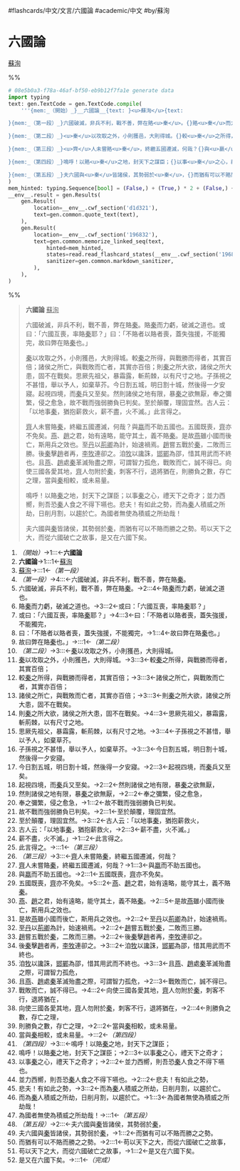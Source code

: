 #flashcards/中文/文言/六國論 #academic/中文 #by/蘇洵

# 六國論
<u>蘇洵</u>

%%
```Python
# 08e5b0a3-f78a-46af-bf50-eb9b12f7fa1e generate data
import typing
text: gen.TextCode = gen.TextCode.compile(
	'''{mem:_（開始）_}__六國論__{text: }<u>蘇洵</u>{text:

}{mem:_（第一段）_}六國破滅，非兵不利，戰不善，弊在賂<u>秦</u>。{}賂<u>秦</u>而力虧，破滅之道也。{}或曰：「六國互喪，率賂<u>秦</u>耶？」{}曰：「不賂者以賂者喪，蓋失強援，不能獨完，{}故曰弊在賂<u>秦</u>也。」{text:

}{mem:_（第二段）_}<u>秦</u>以攻取之外，小則獲邑，大則得城。{}較<u>秦</u>之所得，與戰勝而得者，其實百倍；{}諸侯之所亡，與戰敗而亡者，其實亦百倍；{}則<u>秦</u>之所大欲，諸侯之所大患，固不在戰矣。{}思厥先祖父，暴霜露，斬荊棘，以有尺寸之地。{}子孫視之不甚惜，舉以予人，如棄草芥。{}今日割五城，明日割十城，然後得一夕安寢。{}起視四境，而<u>秦</u>兵又至矣。{}然則諸侯之地有限，暴<u>秦</u>之欲無厭，{}奉之彌繁，侵之愈急，{}故不戰而強弱勝負已判矣。{}至於顛覆，理固宜然。{}古人云：「以地事<u>秦</u>，猶抱薪救火，{}薪不盡，火不滅。」{}此言得之。{text:

}{mem:_（第三段）_}<u>齊</u>人未嘗賂<u>秦</u>，終繼五國遷滅，何哉？{}與<u>嬴</u>而不助五國也。{}五國既喪，<u>齊</u>亦不免矣。{}<u>燕</u>、<u>趙</u>之君，始有遠略，能守其土，義不賂<u>秦</u>。{}是故<u>燕</u>雖小國而後亡，斯用兵之效也。{}至<u>丹</u>以<u>荊卿</u>為計，始速禍焉。{}<u>趙</u>嘗五戰於<u>秦</u>，二敗而三勝。{}後<u>秦</u>擊<u>趙</u>者再，<u>李牧</u>連卻之。{}洎<u>牧</u>以讒誅，<u>邯鄲</u>為邵，惜其用武而不終也。{}且<u>燕</u>、<u>趙</u>處<u>秦</u>革滅殆盡之際，可謂智力孤危，{}戰敗而亡，誠不得已。{}向使三國各愛其地，<u>齊</u>人勿附於<u>秦</u>，刺客不行，退將猶在，{}則勝負之數，存亡之理，{}當與<u>秦</u>相較，或未易量。{text:

}{mem:_（第四段）_}鳴呼！以賂<u>秦</u>之地，封天下之謀臣；{}以事<u>秦</u>之心，禮天下之奇才；{}並力西嚮，則吾恐<u>秦</u>人食之不得下嚥也。{}悲夫！有如此之勢，{}而為<u>秦</u>人積威之所劫，日削月割，以趨於亡。{}為國者無使為積威之所劫哉！{text:

}{mem:_（第五段）_}夫六國與<u>秦</u>皆諸侯，其勢弱於<u>秦</u>，{}而猶有可以不賂而勝之之勢。{}苟以天下之大，而從六國破亡之故事，{}是又在六國下矣。{mem:_（完成）_}'''
)
mem_hinted: typing.Sequence[bool] = (False,) + (True,) * 2 + (False,) + (True,) * 5 + (False,) + (True,) * 15 + (False,) + (True,) * 14 + (False,) + (True,) * 6 + (False,) + (True,) * 4 + (False,)
__env__.result = gen.Results(
	gen.Result(
		location=__env__.cwf_section('d1d321'),
		text=gen.common.quote_text(text),
	),
	gen.Result(
		location=__env__.cwf_section('196832'),
		text=gen.common.memorize_linked_seq(text,
			hinted=mem_hinted,
			states=read.read_flashcard_states(__env__.cwf_section('196832')),
			sanitizer=gen.common.markdown_sanitizer,
		),
	),
)
```
%%

<!--08e5b0a3-f78a-46af-bf50-eb9b12f7fa1e generate section="d1d321"--><!-- The following content is generated at 2022-11-05T00:25:00.999868+08:00. Any edits will be overridden! -->

> __六國論__ <u>蘇洵</u>
>
> 六國破滅，非兵不利，戰不善，弊在賂<u>秦</u>。賂<u>秦</u>而力虧，破滅之道也。或曰：「六國互喪，率賂<u>秦</u>耶？」曰：「不賂者以賂者喪，蓋失強援，不能獨完，故曰弊在賂<u>秦</u>也。」
>
> <u>秦</u>以攻取之外，小則獲邑，大則得城。較<u>秦</u>之所得，與戰勝而得者，其實百倍；諸侯之所亡，與戰敗而亡者，其實亦百倍；則<u>秦</u>之所大欲，諸侯之所大患，固不在戰矣。思厥先祖父，暴霜露，斬荊棘，以有尺寸之地。子孫視之不甚惜，舉以予人，如棄草芥。今日割五城，明日割十城，然後得一夕安寢。起視四境，而<u>秦</u>兵又至矣。然則諸侯之地有限，暴<u>秦</u>之欲無厭，奉之彌繁，侵之愈急，故不戰而強弱勝負已判矣。至於顛覆，理固宜然。古人云：「以地事<u>秦</u>，猶抱薪救火，薪不盡，火不滅。」此言得之。
>
> <u>齊</u>人未嘗賂<u>秦</u>，終繼五國遷滅，何哉？與<u>嬴</u>而不助五國也。五國既喪，<u>齊</u>亦不免矣。<u>燕</u>、<u>趙</u>之君，始有遠略，能守其土，義不賂<u>秦</u>。是故<u>燕</u>雖小國而後亡，斯用兵之效也。至<u>丹</u>以<u>荊卿</u>為計，始速禍焉。<u>趙</u>嘗五戰於<u>秦</u>，二敗而三勝。後<u>秦</u>擊<u>趙</u>者再，<u>李牧</u>連卻之。洎<u>牧</u>以讒誅，<u>邯鄲</u>為邵，惜其用武而不終也。且<u>燕</u>、<u>趙</u>處<u>秦</u>革滅殆盡之際，可謂智力孤危，戰敗而亡，誠不得已。向使三國各愛其地，<u>齊</u>人勿附於<u>秦</u>，刺客不行，退將猶在，則勝負之數，存亡之理，當與<u>秦</u>相較，或未易量。
>
> 鳴呼！以賂<u>秦</u>之地，封天下之謀臣；以事<u>秦</u>之心，禮天下之奇才；並力西嚮，則吾恐<u>秦</u>人食之不得下嚥也。悲夫！有如此之勢，而為<u>秦</u>人積威之所劫，日削月割，以趨於亡。為國者無使為積威之所劫哉！
>
> 夫六國與<u>秦</u>皆諸侯，其勢弱於<u>秦</u>，而猶有可以不賂而勝之之勢。苟以天下之大，而從六國破亡之故事，是又在六國下矣。

<!--/08e5b0a3-f78a-46af-bf50-eb9b12f7fa1e-->

<!--08e5b0a3-f78a-46af-bf50-eb9b12f7fa1e generate section="196832"--><!-- The following content is generated at 2022-11-05T00:25:01.008868+08:00. Any edits will be overridden! -->

1. _（開始）_→1:::←__六國論__ <!--SR:!2023-02-03,76,290!2023-01-21,65,290-->
2. __六國論__→1:::1←<u>蘇洵</u> <!--SR:!2022-11-26,22,250!2022-11-25,21,250-->
3. <u>蘇洵</u>→:::1←_（第一段）_ <!--SR:!2022-12-18,42,290!2022-12-06,23,230-->
4. _（第一段）_→4:::←六國破滅，非兵不利，戰不善，弊在賂<u>秦</u>。 <!--SR:!2023-01-04,47,250!2022-12-31,53,290-->
5. 六國破滅，非兵不利，戰不善，弊在賂<u>秦</u>。→2:::4←賂<u>秦</u>而力虧，破滅之道也。 <!--SR:!2022-11-24,20,250!2023-01-06,46,250-->
6. 賂<u>秦</u>而力虧，破滅之道也。→3:::2←或曰：「六國互喪，率賂<u>秦</u>耶？」 <!--SR:!2022-11-23,19,250!2022-11-23,19,250-->
7. 或曰：「六國互喪，率賂<u>秦</u>耶？」→4:::3←曰：「不賂者以賂者喪，蓋失強援，不能獨完， <!--SR:!2022-11-27,23,250!2022-12-01,26,250-->
8. 曰：「不賂者以賂者喪，蓋失強援，不能獨完，→1:::4←故曰弊在賂<u>秦</u>也。」 <!--SR:!2023-01-03,42,230!2022-12-03,20,230-->
9. 故曰弊在賂<u>秦</u>也。」→:::1←_（第二段）_ <!--SR:!2022-12-31,53,290!2022-11-29,16,210-->
10. _（第二段）_→3:::←<u>秦</u>以攻取之外，小則獲邑，大則得城。 <!--SR:!2022-12-05,16,210!2023-01-03,46,250-->
11. <u>秦</u>以攻取之外，小則獲邑，大則得城。→3:::3←較<u>秦</u>之所得，與戰勝而得者，其實百倍； <!--SR:!2023-01-10,49,250!2022-12-05,28,270-->
12. 較<u>秦</u>之所得，與戰勝而得者，其實百倍；→3:::3←諸侯之所亡，與戰敗而亡者，其實亦百倍； <!--SR:!2022-12-07,31,270!2023-01-07,47,250-->
13. 諸侯之所亡，與戰敗而亡者，其實亦百倍；→3:::3←則<u>秦</u>之所大欲，諸侯之所大患，固不在戰矣。 <!--SR:!2022-11-23,14,230!2023-01-27,66,270-->
14. 則<u>秦</u>之所大欲，諸侯之所大患，固不在戰矣。→4:::3←思厥先祖父，暴霜露，斬荊棘，以有尺寸之地。 <!--SR:!2022-11-27,23,250!2022-12-02,27,250-->
15. 思厥先祖父，暴霜露，斬荊棘，以有尺寸之地。→3:::4←子孫視之不甚惜，舉以予人，如棄草芥。 <!--SR:!2022-12-02,19,230!2022-12-13,25,230-->
16. 子孫視之不甚惜，舉以予人，如棄草芥。→3:::3←今日割五城，明日割十城，然後得一夕安寢。 <!--SR:!2022-11-28,24,250!2022-12-03,28,250-->
17. 今日割五城，明日割十城，然後得一夕安寢。→2:::3←起視四境，而<u>秦</u>兵又至矣。 <!--SR:!2023-01-08,47,250!2022-11-25,21,250-->
18. 起視四境，而<u>秦</u>兵又至矣。→2:::2←然則諸侯之地有限，暴<u>秦</u>之欲無厭， <!--SR:!2022-11-28,24,250!2022-11-26,22,250-->
19. 然則諸侯之地有限，暴<u>秦</u>之欲無厭，→2:::2←奉之彌繁，侵之愈急， <!--SR:!2022-11-30,17,230!2022-11-25,12,210-->
20. 奉之彌繁，侵之愈急，→1:::2←故不戰而強弱勝負已判矣。 <!--SR:!2022-12-11,24,230!2022-12-16,27,230-->
21. 故不戰而強弱勝負已判矣。→2:::1←至於顛覆，理固宜然。 <!--SR:!2022-12-08,25,230!2022-11-30,17,230-->
22. 至於顛覆，理固宜然。→3:::2←古人云：「以地事<u>秦</u>，猶抱薪救火， <!--SR:!2022-12-03,20,230!2022-11-24,20,250-->
23. 古人云：「以地事<u>秦</u>，猶抱薪救火，→2:::3←薪不盡，火不滅。」 <!--SR:!2023-01-07,47,250!2022-11-26,22,250-->
24. 薪不盡，火不滅。」→1:::2←此言得之。 <!--SR:!2022-11-25,21,250!2022-11-24,20,250-->
25. 此言得之。→:::1←_（第三段）_ <!--SR:!2022-11-27,23,250!2022-12-03,28,250-->
26. _（第三段）_→3:::←<u>齊</u>人未嘗賂<u>秦</u>，終繼五國遷滅，何哉？ <!--SR:!2023-01-14,58,270!2023-01-04,47,250-->
27. <u>齊</u>人未嘗賂<u>秦</u>，終繼五國遷滅，何哉？→1:::3←與<u>嬴</u>而不助五國也。 <!--SR:!2023-01-09,48,250!2022-12-05,22,230-->
28. 與<u>嬴</u>而不助五國也。→2:::1←五國既喪，<u>齊</u>亦不免矣。 <!--SR:!2022-11-29,25,250!2022-11-25,21,250-->
29. 五國既喪，<u>齊</u>亦不免矣。→5:::2←<u>燕</u>、<u>趙</u>之君，始有遠略，能守其土，義不賂<u>秦</u>。 <!--SR:!2022-11-30,26,250!2022-12-06,23,230-->
30. <u>燕</u>、<u>趙</u>之君，始有遠略，能守其土，義不賂<u>秦</u>。→2:::5←是故<u>燕</u>雖小國而後亡，斯用兵之效也。 <!--SR:!2022-11-30,26,250!2022-12-02,27,250-->
31. 是故<u>燕</u>雖小國而後亡，斯用兵之效也。→2:::2←至<u>丹</u>以<u>荊卿</u>為計，始速禍焉。 <!--SR:!2022-12-10,27,230!2022-12-01,18,230-->
32. 至<u>丹</u>以<u>荊卿</u>為計，始速禍焉。→2:::2←<u>趙</u>嘗五戰於<u>秦</u>，二敗而三勝。 <!--SR:!2022-12-03,28,250!2022-11-28,24,250-->
33. <u>趙</u>嘗五戰於<u>秦</u>，二敗而三勝。→2:::2←後<u>秦</u>擊<u>趙</u>者再，<u>李牧</u>連卻之。 <!--SR:!2022-11-23,19,250!2022-12-05,22,230-->
34. 後<u>秦</u>擊<u>趙</u>者再，<u>李牧</u>連卻之。→3:::2←洎<u>牧</u>以讒誅，<u>邯鄲</u>為邵，惜其用武而不終也。 <!--SR:!2022-11-26,10,230!2022-11-30,26,250-->
35. 洎<u>牧</u>以讒誅，<u>邯鄲</u>為邵，惜其用武而不終也。→3:::3←且<u>燕</u>、<u>趙</u>處<u>秦</u>革滅殆盡之際，可謂智力孤危， <!--SR:!2022-12-21,29,210!2022-11-24,20,250-->
36. 且<u>燕</u>、<u>趙</u>處<u>秦</u>革滅殆盡之際，可謂智力孤危，→2:::3←戰敗而亡，誠不得已。 <!--SR:!2023-01-12,57,270!2023-01-08,47,250-->
37. 戰敗而亡，誠不得已。→4:::2←向使三國各愛其地，<u>齊</u>人勿附於<u>秦</u>，刺客不行，退將猶在， <!--SR:!2022-11-23,19,250!2022-12-20,28,210-->
38. 向使三國各愛其地，<u>齊</u>人勿附於<u>秦</u>，刺客不行，退將猶在，→2:::4←則勝負之數，存亡之理， <!--SR:!2022-12-28,42,250!2022-11-30,25,250-->
39. 則勝負之數，存亡之理，→2:::2←當與<u>秦</u>相較，或未易量。 <!--SR:!2022-12-02,27,250!2022-12-03,28,250-->
40. 當與<u>秦</u>相較，或未易量。→:::2←_（第四段）_ <!--SR:!2022-12-08,19,190!2022-11-24,11,190-->
41. _（第四段）_→3:::←鳴呼！以賂<u>秦</u>之地，封天下之謀臣； <!--SR:!2022-11-28,6,170!2022-12-08,32,270-->
42. 鳴呼！以賂<u>秦</u>之地，封天下之謀臣；→2:::3←以事<u>秦</u>之心，禮天下之奇才； <!--SR:!2022-11-27,23,250!2022-12-01,18,210-->
43. 以事<u>秦</u>之心，禮天下之奇才；→2:::2←並力西嚮，則吾恐<u>秦</u>人食之不得下嚥也。 <!--SR:!2022-11-26,22,250!2023-01-05,45,250-->
44. 並力西嚮，則吾恐<u>秦</u>人食之不得下嚥也。→2:::2←悲夫！有如此之勢， <!--SR:!2022-12-03,13,190!2022-11-24,11,210-->
45. 悲夫！有如此之勢，→3:::2←而為<u>秦</u>人積威之所劫，日削月割，以趨於亡。 <!--SR:!2022-12-31,41,230!2022-11-28,24,250-->
46. 而為<u>秦</u>人積威之所劫，日削月割，以趨於亡。→1:::3←為國者無使為積威之所劫哉！ <!--SR:!2022-11-29,16,210!2022-11-29,25,250-->
47. 為國者無使為積威之所劫哉！→:::1←_（第五段）_ <!--SR:!2022-12-05,22,230!2022-12-01,26,250-->
48. _（第五段）_→2:::←夫六國與<u>秦</u>皆諸侯，其勢弱於<u>秦</u>， <!--SR:!2022-11-29,25,250!2022-11-24,7,190-->
49. 夫六國與<u>秦</u>皆諸侯，其勢弱於<u>秦</u>，→1:::2←而猶有可以不賂而勝之之勢。 <!--SR:!2022-12-02,27,250!2022-12-02,19,230-->
50. 而猶有可以不賂而勝之之勢。→2:::1←苟以天下之大，而從六國破亡之故事， <!--SR:!2022-12-09,26,230!2022-11-29,16,230-->
51. 苟以天下之大，而從六國破亡之故事，→1:::2←是又在六國下矣。 <!--SR:!2022-11-26,22,250!2022-12-01,26,250-->
52. 是又在六國下矣。→:::1←_（完成）_ <!--SR:!2022-12-22,45,290!2022-12-01,26,250-->

<!--/08e5b0a3-f78a-46af-bf50-eb9b12f7fa1e-->
